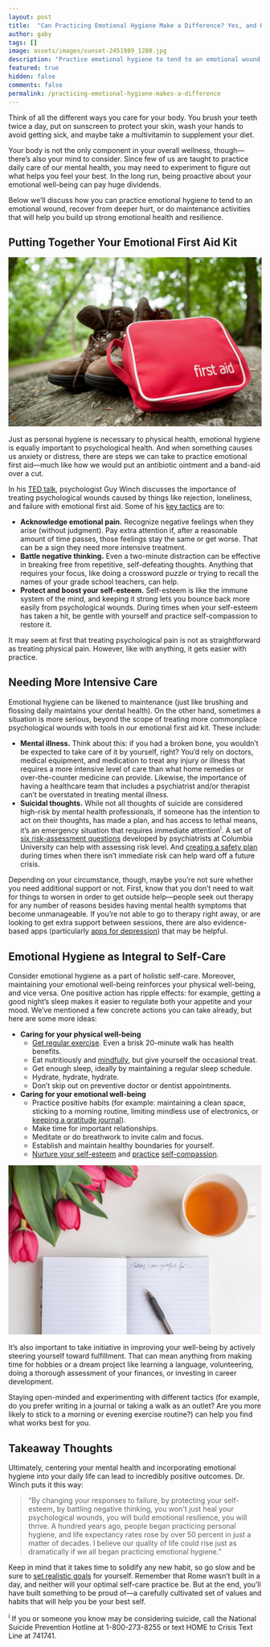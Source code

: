 ```yaml
---
layout: post
title:  "Can Practicing Emotional Hygiene Make a Difference? Yes, and Here’s How"
author: gaby
tags: []
image: assets/images/sunset-2451989_1280.jpg
description: "Practice emotional hygiene to tend to an emotional wound, recover from deeper hurt, or do maintenance activities that will build strong emotional health and resilience."
featured: true
hidden: false
comments: false
permalink: /practicing-emotional-hygiene-makes-a-difference
---
```


Think of all the different ways you care for your body. You brush your teeth twice a day, put on sunscreen to protect your skin, wash your hands to avoid getting sick, and maybe take a multivitamin to supplement your diet.

Your body is not the only component in your overall wellness, though—there’s also your mind to consider. Since few of us are taught to practice daily care of our mental health, you may need to experiment to figure out what helps you feel your best. In the long run, being proactive about your emotional well-being can pay huge dividends.

Below we’ll discuss how you can practice emotional hygiene to tend to an emotional wound, recover from deeper hurt, or do maintenance activities that will help you build up strong emotional health and resilience.

## Putting Together Your Emotional First Aid Kit

![first-aid-kit-hiking-boots-wood](assets/images/shutterstock_88413559.jpg)

Just as personal hygiene is necessary to physical health, emotional hygiene is equally important to psychological health. And when something causes us anxiety or distress, there are steps we can take to practice emotional first aid—much like how we would put an antibiotic ointment and a band-aid over a cut.

In his [TED talk](https://www.ted.com/talks/guy_winch_the_case_for_emotional_hygiene), psychologist Guy Winch discusses the importance of treating psychological wounds caused by things like rejection, loneliness, and failure with emotional first aid. Some of his [key tactics](https://ideas.ted.com/7-ways-to-practice-emotional-first-aid/) are to:
  - **Acknowledge emotional pain.** Recognize negative feelings when they arise (without judgment). Pay extra attention if, after a reasonable amount of time passes, those feelings stay the same or get worse. That can be a sign they need more intensive treatment.
  - **Battle negative thinking.** Even a two-minute distraction can be effective in breaking free from repetitive, self-defeating thoughts. Anything that requires your focus, like doing a crossword puzzle or trying to recall the names of your grade school teachers, can help.
  - **Protect and boost your self-esteem.** Self-esteem is like the immune system of the mind, and keeping it strong lets you bounce back more easily from psychological wounds. During times when your self-esteem has taken a hit, be gentle with yourself and practice self-compassion to restore it.

It may seem at first that treating psychological pain is not as straightforward as treating physical pain. However, like with anything, it gets easier with practice.

## Needing More Intensive Care

Emotional hygiene can be likened to maintenance (just like brushing and flossing daily maintains your dental health). On the other hand, sometimes a situation is more serious, beyond the scope of treating more commonplace psychological wounds with tools in our emotional first aid kit. These include:
  - **Mental illness.** Think about this: if you had a broken bone, you wouldn’t be expected to take care of it by yourself, right? You’d rely on doctors, medical equipment, and medication to treat any injury or illness that requires a more intensive level of care than what home remedies or over-the-counter medicine can provide. Likewise, the importance of having a healthcare team that includes a psychiatrist and/or therapist can’t be overstated in treating mental illness.
  - **Suicidal thoughts.** While not all thoughts of suicide are considered high-risk by mental health professionals, if someone has the intention to act on their thoughts, has made a plan, and has access to lethal means, it’s an emergency situation that requires immediate attention<sup>i</sup>. A set of [six risk-assessment questions](http://cssrs.columbia.edu/wp-content/uploads/Community-Card-2women-2018c.pdf) developed by psychiatrists at Columbia University can help with assessing risk level. And [creating a safety plan](https://www.verywellmind.com/suicide-safety-plan-1067524) during times when there isn’t immediate risk can help ward off a future crisis.

Depending on your circumstance, though, maybe you’re not sure whether you need additional support or not. First, know that you don’t need to wait for things to worsen in order to get outside help—people seek out therapy for any number of reasons besides having mental health symptoms that become unmanageable. If you’re not able to go to therapy right away, or are looking to get extra support between sessions, there are also evidence-based apps (particularly [apps for depression](https://blog.uplift.app/compare-icbt-depression-apps)) that may be helpful.

## Emotional Hygiene as Integral to Self-Care

Consider emotional hygiene as a part of holistic self-care. Moreover, maintaining your emotional well-being reinforces your physical well-being, and vice versa. One positive action has ripple effects: for example, getting a good night’s sleep makes it easier to regulate both your appetite and your mood. We’ve mentioned a few concrete actions you can take already, but here are some more ideas:

  - **Caring for your physical well-being**
    - [Get regular exercise](https://www.healthline.com/nutrition/how-to-start-exercising#section3). Even a brisk 20-minute walk has health benefits.
    - Eat nutritiously and [mindfully](https://www.health.harvard.edu/staying-healthy/8-steps-to-mindful-eating), but give yourself the occasional treat.
    - Get enough sleep, ideally by maintaining a regular sleep schedule.
    - Hydrate, hydrate, hydrate.
    - Don’t skip out on preventive doctor or dentist appointments.
  - **Caring for your emotional well-being**
    - Practice positive habits (for example: maintaining a clean space, sticking to a morning routine, limiting mindless use of electronics, or [keeping a gratitude journal](https://ggia.berkeley.edu/practice/gratitude_journal?_ga=2.196434533.83934382.1568743460-336391035.1568743460)).
    - Make time for important relationships.
    - Meditate or do breathwork to invite calm and focus.
    - Establish and maintain healthy boundaries for yourself.
    - [Nurture your self-esteem](https://www.psychologytoday.com/us/blog/nurturing-self-compassion/201703/8-steps-improving-your-self-esteem) and [practice](https://self-compassion.org/tips-for-practice/) [self-compassion](https://self-compassion.org/the-three-elements-of-self-compassion-2/).

![gratitude-journal-red-tulips](assets/images/gratitude_journal_tulips.jpg)

It’s also important to take initiative in improving your well-being by actively steering yourself toward fulfillment. That can mean anything from making time for hobbies or a dream project like learning a language, volunteering, doing a thorough assessment of your finances, or investing in career development.

Staying open-minded and experimenting with different tactics (for example, do you prefer writing in a journal or taking a walk as an outlet? Are you more likely to stick to a morning or evening exercise routine?) can help you find what works best for you.

## Takeaway Thoughts

Ultimately, centering your mental health and incorporating emotional hygiene into your daily life can lead to incredibly positive outcomes. Dr. Winch puts it this way:

> “By changing your responses to failure,
> by protecting your self-esteem, by battling
> negative thinking, you won't just heal your
> psychological wounds, you will build emotional
> resilience, you will thrive. A hundred years
> ago, people began practicing personal hygiene,
> and life expectancy rates rose by over 50 percent
> in just a matter of decades. I believe our
> quality of life could rise just as dramatically
> if we all began practicing emotional hygiene.”

Keep in mind that it takes time to solidify any new habit, so go slow and be sure to [set realistic goals](https://collegeforadultlearning.edu.au/effective-goal-setting-set-and-achieve-goals/) for yourself. Remember that Rome wasn’t built in a day, and neither will your optimal self-care practice be. But at the end, you’ll have built something to be proud of—a carefully cultivated set of values and habits that will help you be your best self.


<div class='references'>
<sup>i</sup> If you or someone you know may be considering suicide, call the National Suicide Prevention Hotline at 1-800-273-8255 or text HOME to Crisis Text Line at 741741.

</div>
